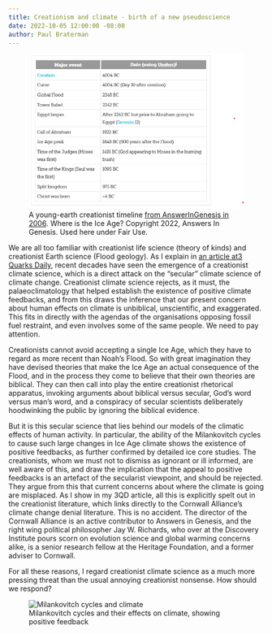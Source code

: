 ```yaml
---
title: Creationism and climate - birth of a new pseudoscience
date: 2022-10-05 12:00:00 -08:00
author: Paul Braterman
---
```



<figure><img src="/uploads/2022/iceage.png" alt="Creationist timeline"/>
<figcaption>A young-earth creationist timeline <a href="https://answersingenesis.org/bible-timeline/how-does-mans-history-fit-with-the-biblical-timeline/">from AnswerInGenesis in 2006</a>.  Where is
the Ice Age?  Copyright 2022, Answers In Genesis. Used here under Fair Use.</figcaption>
  </figure>


We are all too familiar with creationist life science (theory of kinds) and creationist Earth science (Flood geology). As I explain in <a href="https://3quarksdaily.com/3quarksdaily/2022/10/creationism-in-the-service-of-climate-change-denial.html">an article at3 Quarks Daily</a>, recent decades have seen the emergence of a creationist climate science, which is a direct attack on the “secular” climate science of climate change. Creationist climate science rejects, as it must, the palaeoclimatology that helped establish the existence of positive climate feedbacks, and from this draws the inference that our present concern about human effects on climate is unbiblical, unscientific, and exaggerated. This fits in directly with the agendas of the organisations opposing fossil fuel restraint, and even involves some of the same people. We need to pay attention.
<p></p>

<!--more-->

Creationists cannot avoid accepting a single Ice Age, which they have to regard as more recent than Noah’s Flood. So with great imagination they have devised theories that make the Ice Age an actual consequence of the Flood, and in the process they come to believe that their own theories are biblical. They can then call into play the entire creationist rhetorical apparatus, invoking arguments about biblical versus secular, God’s word versus man’s word, and a conspiracy of secular scientists deliberately hoodwinking the public by ignoring the biblical evidence.
<p></p>

But it is this secular science that lies behind our models of the climatic effects of human activity. In particular, the ability of the Milankovitch cycles to cause such large changes in Ice Age climate shows the existence of positive feedbacks, as further confirmed by detailed ice core studies. The creationists, whom we must not to dismiss as ignorant or ill informed, are well aware of this, and draw the implication that the appeal to positive feedbacks is an artefact of the secularist viewpoint, and should be rejected. They argue from this that current concerns about where the climate is going are misplaced. As I show in my 3QD article, all this is explicitly spelt out in the creationist literature, which links directly to the Cornwall Alliance’s climate change denial literature. This is no accident. The director of the Cornwall Alliance is an active contributor to Answers in Genesis, and the right wing political philosopher Jay W. Richards, who over at the Discovery Institute pours scorn on evolution science and global warming concerns alike, is a senior research fellow at the Heritage Foundation, and a former adviser to Cornwall.
<p></p>

For all these reasons, I regard creationist climate science as a much more pressing threat than the usual annoying creationist nonsense. How should we respond? 
<p></p>
<figure><img src="/uploads/2022/milankovitch.png" alt="Milankovitch cycles and climate"/><figcaption>Milankovitch cycles and their effects on climate, showing positive feedback</figcaption></figure>
 
